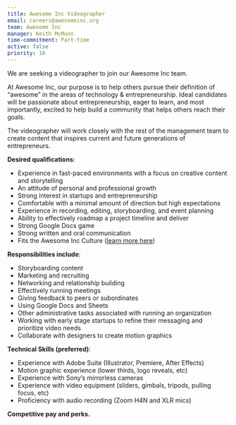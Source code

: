 ```yaml
---
title: Awesome Inc Videographer
email: careers@awesomeinc.org
team: Awesome Inc
manager: Keith McMunn
time-commitment: Part-time
active: false
priority: 10
---
```

We are seeking a videographer to join our Awesome Inc team.

At Awesome Inc, our purpose is to help others pursue their definition of “awesome” in the areas of technology & entrepreneurship. Ideal candidates will be passionate about entrepreneurship, eager to learn, and most importantly, excited to help build a community that helps others reach their goals. 

The videographer will work closely with the rest of the management team to create content that inspires current and future generations of entrepreneurs.

**Desired qualifications**:

* Experience in fast-paced environments with a focus on creative content and storytelling
* An attitude of personal and professional growth
* Strong interest in startups and entrepreneurship
* Comfortable with a minimal amount of direction but high expectations
* Experience in recording, editing, storyboarding, and event planning
* Ability to effectively roadmap a project timeline and deliver
* Strong Google Docs game
* Strong written and oral communication
* Fits the Awesome Inc Culture ([learn more here](https://www.awesomeinc.org/culture-book-3.1.pdf))

**Responsibilities include**: 

* Storyboarding content
* Marketing and recruiting
* Networking and relationship building
* Effectively running meetings
* Giving feedback to peers or subordinates
* Using Google Docs and Sheets
* Other administrative tasks associated with running an organization
* Working with early stage startups to refine their messaging and prioritize video needs
* Collaborate with designers to create motion graphics 

**Technical Skills (preferred)**:

* Experience with Adobe Suite (Illustrator, Premiere, After Effects)
* Motion graphic experience (lower thirds, logo reveals, etc)
* Experience with Sony’s mirrorless cameras
* Experience with video equipment (sliders, gimbals, tripods, pulling focus, etc)
* Proficiency with audio recording (Zoom H4N and XLR mics)

**Competitive pay and perks.**